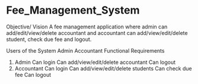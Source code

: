 # Fee_Management_System
Objective/ Vision
A fee management application where admin can add/edit/view/delete accountant and accountant can add/view/edit/delete student, check due fee and logout.

Users of the System
Admin
Accountant
Functional Requirements
1. Admin
Can login
Can add/view/edit/delete accountant
Can logout
2. Accountant
Can login
Can add/view/edit/delete students
Can check due fee
Can logout
